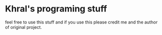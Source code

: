 Khral's programing stuff
========================
feel free to use this stuff and if you use this please credit me and the author of original project.
